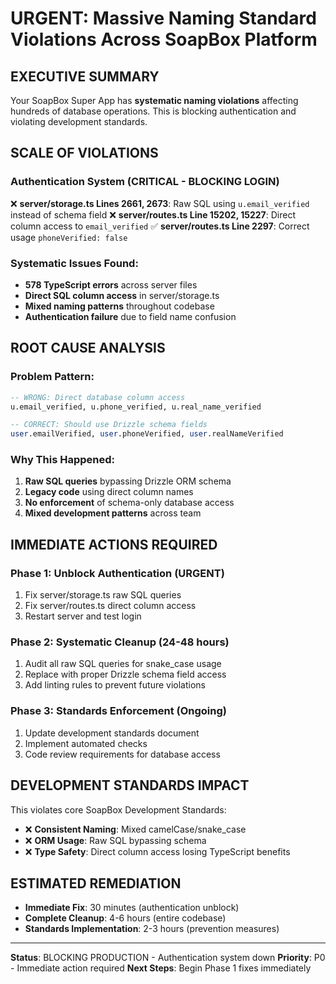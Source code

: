 # URGENT: Massive Naming Standard Violations Across SoapBox Platform

## EXECUTIVE SUMMARY
Your SoapBox Super App has **systematic naming violations** affecting hundreds of database operations. This is blocking authentication and violating development standards.

## SCALE OF VIOLATIONS

### Authentication System (CRITICAL - BLOCKING LOGIN)
❌ **server/storage.ts Lines 2661, 2673**: Raw SQL using `u.email_verified` instead of schema field
❌ **server/routes.ts Line 15202, 15227**: Direct column access to `email_verified`
✅ **server/routes.ts Line 2297**: Correct usage `phoneVerified: false`

### Systematic Issues Found:
- **578 TypeScript errors** across server files
- **Direct SQL column access** in server/storage.ts
- **Mixed naming patterns** throughout codebase
- **Authentication failure** due to field name confusion

## ROOT CAUSE ANALYSIS

### Problem Pattern:
```sql
-- WRONG: Direct database column access
u.email_verified, u.phone_verified, u.real_name_verified

-- CORRECT: Should use Drizzle schema fields  
user.emailVerified, user.phoneVerified, user.realNameVerified
```

### Why This Happened:
1. **Raw SQL queries** bypassing Drizzle ORM schema
2. **Legacy code** using direct column names
3. **No enforcement** of schema-only database access
4. **Mixed development patterns** across team

## IMMEDIATE ACTIONS REQUIRED

### Phase 1: Unblock Authentication (URGENT)
1. Fix server/storage.ts raw SQL queries
2. Fix server/routes.ts direct column access
3. Restart server and test login

### Phase 2: Systematic Cleanup (24-48 hours)
1. Audit all raw SQL queries for snake_case usage
2. Replace with proper Drizzle schema field access
3. Add linting rules to prevent future violations

### Phase 3: Standards Enforcement (Ongoing)
1. Update development standards document
2. Implement automated checks
3. Code review requirements for database access

## DEVELOPMENT STANDARDS IMPACT

This violates core SoapBox Development Standards:
- ❌ **Consistent Naming**: Mixed camelCase/snake_case
- ❌ **ORM Usage**: Raw SQL bypassing schema
- ❌ **Type Safety**: Direct column access losing TypeScript benefits

## ESTIMATED REMEDIATION

- **Immediate Fix**: 30 minutes (authentication unblock)
- **Complete Cleanup**: 4-6 hours (entire codebase)
- **Standards Implementation**: 2-3 hours (prevention measures)

---
**Status**: BLOCKING PRODUCTION - Authentication system down
**Priority**: P0 - Immediate action required
**Next Steps**: Begin Phase 1 fixes immediately